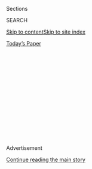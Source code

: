 <div id="app">

<div>

<div>

<div>

<div class="NYTAppHideMasthead css-1q2w90k e1suatyy0">

<div class="section css-ui9rw0 e1suatyy2">

<div class="css-eph4ug er09x8g0">

<div class="css-6n7j50">

</div>

<span class="css-1dv1kvn">Sections</span>

<div class="css-10488qs">

<span class="css-1dv1kvn">SEARCH</span>

</div>

[Skip to content](#site-content)[Skip to site index](#site-index)

</div>

<div class="css-10698na e1huz5gh0">

</div>

</div>

<div id="masthead-bar-one" class="section hasLinks css-15hmgas e1csuq9d3">

<div class="css-uqyvli e1csuq9d0">

</div>

<div class="css-1uqjmks e1csuq9d1">

</div>

<div class="css-9e9ivx">

[](https://myaccount.nytimes.com/auth/login?response_type=cookie&client_id=vi)

</div>

<div class="css-1bvtpon e1csuq9d2">

[Today’s Paper](https://www.nytimes.com/section/todayspaper)

</div>

</div>

</div>

</div>

<div data-aria-hidden="false">

<div id="site-content" role="main">

<div>

<div class="css-1aor85t" style="opacity:0.000000001;z-index:-1;visibility:hidden">

<div class="css-1hqnpie">

<div class="css-epjblv">

<span class="css-17xtcya">[Opinion](/section/opinion)</span><span class="css-x15j1o">|</span><span class="css-fwqvlz">Twilight
of the Liberal Right</span>

</div>

<div class="css-k008qs">

<div class="css-1iwv8en">

<span class="css-18z7m18"></span>

<div>

</div>

</div>

<span class="css-1n6z4y">https://nyti.ms/307aiF0</span>

<div class="css-1705lsu">

<div class="css-4xjgmj">

<div class="css-4skfbu" role="toolbar" data-aria-label="Social Media Share buttons, Save button, and Comments Panel with current comment count" data-testid="share-tools">

  - 
  - 
  - 
  - 
    
    <div class="css-6n7j50">
    
    </div>

  - 
  - 

</div>

</div>

</div>

</div>

</div>

</div>

<div id="NYT_TOP_BANNER_REGION" class="css-13pd83m">

</div>

<div id="top-wrapper" class="css-1sy8kpn">

<div id="top-slug" class="css-l9onyx">

Advertisement

</div>

[Continue reading the main story](#after-top)

<div class="ad top-wrapper" style="text-align:center;height:100%;display:block;min-height:250px">

<div id="top" class="place-ad" data-position="top" data-size-key="top">

</div>

</div>

<div id="after-top">

</div>

</div>

<div>

<div class="css-v5btjw etb61u70">

<div class="css-v05ibm etb61u71">

[Opinion](/section/opinion)

</div>

</div>

<div id="sponsor-wrapper" class="css-1hyfx7x">

<div id="sponsor-slug" class="css-19vbshk">

Supported by

</div>

[Continue reading the main story](#after-sponsor)

<div id="sponsor" class="ad sponsor-wrapper" style="text-align:center;height:100%;display:block">

</div>

<div id="after-sponsor">

</div>

</div>

<div class="css-186x18t">

</div>

<div class="css-1vkm6nb ehdk2mb0">

# Twilight of the Liberal Right

</div>

Conservatism always contained the seeds of authoritarianism.

<div class="css-18e8msd">

<div class="css-vp77d3 epjyd6m0">

<div class="css-1p10dcb ey68jwv0" data-aria-hidden="true">

[![Michelle
Goldberg](https://static01.nyt.com/images/2018/04/02/opinion/michelle-goldberg/michelle-goldberg-thumbLarge.png
"Michelle Goldberg")](https://www.nytimes.com/by/michelle-goldberg)

</div>

<div class="css-1baulvz">

By [<span class="css-1baulvz last-byline" itemprop="name">Michelle
Goldberg</span>](https://www.nytimes.com/by/michelle-goldberg)

<div class="css-8atqhb">

Opinion Columnist

</div>

</div>

</div>

  - July 27, 2020

  - 
    
    <div class="css-4xjgmj">
    
    <div class="css-d8bdto" role="toolbar" data-aria-label="Social Media Share buttons, Save button, and Comments Panel with current comment count" data-testid="share-tools">
    
      - 
      - 
      - 
      - 
        
        <div class="css-6n7j50">
        
        </div>
    
      - 
      - 
    
    </div>
    
    </div>

</div>

<div class="css-79elbk" data-testid="photoviewer-wrapper">

<div class="css-z3e15g" data-testid="photoviewer-wrapper-hidden">

</div>

<div class="css-1a48zt4 ehw59r15" data-testid="photoviewer-children">

![<span class="css-16f3y1r e13ogyst0" data-aria-hidden="true">Guests on
the White House lawn on the Fourth of
July.</span><span class="css-cnj6d5 e1z0qqy90" itemprop="copyrightHolder"><span class="css-1ly73wi e1tej78p0">Credit...</span><span><span>Carlos
Barria/Reuters</span></span></span>](https://static01.nyt.com/images/2020/07/27/opinion/27goldbergWeb/27goldbergWeb-articleLarge.jpg?quality=75&auto=webp&disable=upscale)

</div>

</div>

</div>

<div class="section meteredContent css-1r7ky0e" name="articleBody" itemprop="articleBody">

<div class="audioFigureHeading">

### Listen to This Op-Ed

<span class="css-16qbtva">Audio Recording by Audm</span>

</div>

<div class="css-qe9gm7">

<div>

</div>

</div>

<div class="css-1fanzo5 StoryBodyCompanionColumn">

<div class="css-53u6y8">

*To hear more audio stories from publishers like The New York Times,
download*
[**](https://www.audm.com/?utm_source=nytmag&utm_medium=embed&utm_campaign=left_behind_draper)
[*Audm for iPhone or
Android*](https://www.audm.com/?utm_source=nytopinion&utm_medium=embed&utm_campaign=twilight_liberal_right)*.*

Anne Applebaum’s new book, “Twilight of Democracy: The Seductive Lure of
Authoritarianism,” begins cinematically, with a party she threw at a
Polish manor house to mark the dawn of the new millennium.

Applebaum’s husband was then the deputy foreign minister in Poland’s
center-right government; she was a right-leaning journalist who would go
on to write a Pulitzer Prize-winning history of the Soviet gulag. Many
of the guests came from the cosmopolitan anti-Communist intelligentsia.
About half of them, she writes, no longer speak to the other half.

In “Twilight of Democracy,” Applebaum tries to understand why so many of
her old friends — conservatives who once fancied themselves champions of
democracy and classical liberalism — have become paranoid right-wing
populists. “Were some of our friends always closet authoritarians?” she
asks. “Or have the people with whom we clinked glasses in the first
minutes of the new millennium somehow changed over the subsequent two
decades?”

To Applebaum, today’s right, in both America and Europe, “has little in
common with most of the political movements that have been so described
since the Second World War.” Until recently, she writes, the right was
“dedicated not just to representative democracy, but to religious
tolerance, independent judiciaries, free press and speech, economic
integration, international institutions, the trans-Atlantic alliance and
a political idea of ‘the West.’” What happened?

</div>

</div>

<div class="css-1fanzo5 StoryBodyCompanionColumn">

<div class="css-53u6y8">

Like Applebaum, I’m astonished to see erstwhile Cold Warriors abase
themselves before Vladimir Putin. But I think she’s working from a
mistaken premise about what once constituted conservatism. Liberal
democracy per se was never the animating passion of the trans-Atlantic
right — anti-Communism was. When the threat of Communist expansion
disappeared, so did most of the right’s commitment to a set of values
that, it’s now evident, were purely instrumental.

Reading Applebaum’s book, I kept thinking of an [infamous 1981
interview](https://www.thenation.com/article/archive/exclusive-lee-atwaters-infamous-1981-interview-southern-strategy/)
given by the Republican campaign consultant Lee Atwater. In the 1950s,
Atwater said, Southern conservatives would just repeat a vile racial
slur. By 1968, “that hurts you, backfires,” he said. “So you say stuff
like forced busing, states’ rights, and all that stuff.” From there,
right-wing politics grew even more abstract, so “now you’re talking
about cutting taxes, and all these things you’re talking about are
totally economic things and a byproduct of them is, blacks get hurt
worse than whites,” he said.

There were always some American conservatives who really were in it for
laissez-faire economics. But it’s now clear that those conservatives
were wrong about their movement’s animating passion. So too with those
on the center-right who thought their comrades were opposed to
authoritarianism on principle.

Back when the idea of a President Trump still seemed an absurdist
impossibility, the political theorist Corey Robin wrote, in his 2011
book “The Reactionary Mind,” about the recurring argument that
conservatism had slipped its sober mooring to become populist and
radical.

</div>

</div>

<div class="css-1fanzo5 StoryBodyCompanionColumn">

<div class="css-53u6y8">

He saw this as a misunderstanding of the right. In his view, reaction
has always had a revolutionary edge. Conservatism, he wrote, seeks to
“make privilege popular, to transform a tottering old regime into a
dynamic, ideologically coherent movement of the masses.” Seen this way,
corrupt autocratic populists like Trump and Viktor Orban of Hungary fit
quite neatly into the tradition Applebaum was once part of.

</div>

</div>

<div>

</div>

<div class="css-1fanzo5 StoryBodyCompanionColumn">

<div class="css-53u6y8">

In her book, Applebaum explores the purported ideological evolution of
the Fox News host and Trump sycophant Laura Ingraham, an anti-immigrant
demagogue who has three adopted immigrant children. In the 1990s,
Applebaum associated Ingraham with a “kind of post-Cold War optimism,”
an American conservatism that was “energetic, reformist and generous.”

But it’s hard to see what was ever reformist, never mind generous, about
Ingraham. She first came to [public
notice](https://www.nytimes.com/1984/07/16/us/dartmouth-group-privacy-battle-concord-nh-july-15-ap-student-reporter-s-taping.html)
as the editor of a conservative college newspaper who sent an undercover
reporter to a meeting of a gay student group and published attendees’
intimate revelations.

Many adults, of course, transcend their college selves, but Ingraham
never seemed to. It was 2003, not 2016, that Ingraham complained about
“police departments, hospitals, courts, schools and government
agencies” that “now prefer hiring multilingual employees owing to the
number of illegal and non-English-speaking immigrants in the community.”
Her conversion to Trumpism doesn’t require much explanation.

I’m genuinely [grateful for the moral
courage](https://www.nytimes.com/2019/10/28/opinion/trump-human-scum-tweet.html)
and concrete political work of anti-Trump conservatives. It can’t be
easy to break with the politics and the people that have defined one’s
life. I’m aware, too, that the left has its own ingrained pathologies;
Applebaum’s center-right views were shaped by the lived reality of
Soviet Communism.

“Twilight of Democracy” is certainly worth reading. Applebaum has a keen
understanding of how conspiracism and corruption intertwine to suffocate
democracy. Her description of Poland’s Law and Justice government, which
has “put a fantasy at the heart of government policy,” helps illuminate
the role Trump’s obsession with the “deep state” has played in our own
rolling catastrophe.

But there’s no mystery in the right’s surrender to authoritarianism,
because for many of the people Applebaum describes, it wasn’t a
surrender at all. It was a liberation.

</div>

</div>

<div>

</div>

<div class="css-1fanzo5 StoryBodyCompanionColumn">

<div class="css-53u6y8">

*The Times is committed to publishing* [*a diversity of
letters*](https://www.nytimes.com/2019/01/31/opinion/letters/letters-to-editor-new-york-times-women.html)
*to the editor. We’d like to hear what you think about this or any of
our articles. Here are some*
[*tips*](https://help.nytimes.com/hc/en-us/articles/115014925288-How-to-submit-a-letter-to-the-editor)*.
And here’s our email:*
[*letters@nytimes.com*](mailto:letters@nytimes.com)*.*

*Follow The New York Times Opinion section on*
[*Facebook*](https://www.facebook.com/nytopinion)*,* [*Twitter
(@NYTopinion)*](http://twitter.com/NYTOpinion) *and*
[*Instagram*](https://www.instagram.com/nytopinion/)*.*

</div>

</div>

</div>

<div>

</div>

<div>

</div>

<div>

</div>

<div>

<div id="bottom-wrapper" class="css-1ede5it">

<div id="bottom-slug" class="css-l9onyx">

Advertisement

</div>

[Continue reading the main story](#after-bottom)

<div id="bottom" class="ad bottom-wrapper" style="text-align:center;height:100%;display:block;min-height:90px">

</div>

<div id="after-bottom">

</div>

</div>

</div>

</div>

</div>

## Site Index

<div>

</div>

## Site Information Navigation

  - [© <span>2020</span> <span>The New York Times
    Company</span>](https://help.nytimes.com/hc/en-us/articles/115014792127-Copyright-notice)

<!-- end list -->

  - [NYTCo](https://www.nytco.com/)
  - [Contact
    Us](https://help.nytimes.com/hc/en-us/articles/115015385887-Contact-Us)
  - [Work with us](https://www.nytco.com/careers/)
  - [Advertise](https://nytmediakit.com/)
  - [T Brand Studio](http://www.tbrandstudio.com/)
  - [Your Ad
    Choices](https://www.nytimes.com/privacy/cookie-policy#how-do-i-manage-trackers)
  - [Privacy](https://www.nytimes.com/privacy)
  - [Terms of
    Service](https://help.nytimes.com/hc/en-us/articles/115014893428-Terms-of-service)
  - [Terms of
    Sale](https://help.nytimes.com/hc/en-us/articles/115014893968-Terms-of-sale)
  - [Site Map](https://spiderbites.nytimes.com)
  - [Help](https://help.nytimes.com/hc/en-us)
  - [Subscriptions](https://www.nytimes.com/subscription?campaignId=37WXW)

</div>

</div>

</div>

</div>
